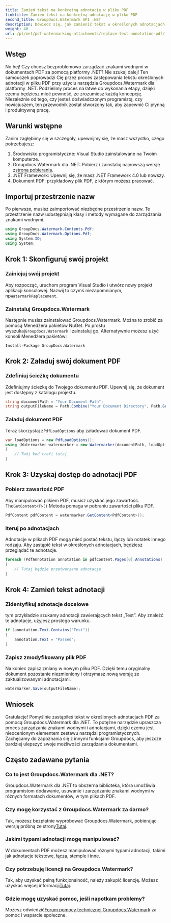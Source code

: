 ```yaml
---
title: Zamień tekst na konkretną adnotację w pliku PDF
linktitle: Zamień tekst na konkretną adnotację w pliku PDF
second_title: GroupDocs.Watermark API .NET
description: Dowiedz się, jak zamienić tekst w określonych adnotacjach PDF za pomocą Groupdocs.Watermark dla .NET, korzystając z tego wszechstronnego samouczka krok po kroku.
weight: 40
url: /pl/net/pdf-watermarking-attachments/replace-text-annotation-pdf/
---
```

## Wstęp
No hej! Czy chcesz bezproblemowo zarządzać znakami wodnymi w dokumentach PDF za pomocą platformy .NET? Nie szukaj dalej! Ten samouczek poprowadzi Cię przez proces zastępowania tekstu określonych adnotacji w pliku PDF przy użyciu narzędzia Groupdocs.Watermark dla platformy .NET. Podzielimy proces na łatwe do wykonania etapy, dzięki czemu będziesz mieć pewność, że zrozumiesz każdą koncepcję. Niezależnie od tego, czy jesteś doświadczonym programistą, czy nowicjuszem, ten przewodnik został stworzony tak, aby zapewnić Ci płynną i produktywną pracę.
## Warunki wstępne
Zanim zagłębimy się w szczegóły, upewnijmy się, że masz wszystko, czego potrzebujesz:
1. Środowisko programistyczne: Visual Studio zainstalowane na Twoim komputerze.
2.  Groupdocs.Watermark dla .NET: Pobierz i zainstaluj najnowszą wersję z[strona pobierania](https://releases.groupdocs.com/Watermark/net/).
3. .NET Framework: Upewnij się, że masz .NET Framework 4.0 lub nowszy.
4. Dokument PDF: przykładowy plik PDF, z którym możesz pracować.
## Importuj przestrzenie nazw
Po pierwsze, musisz zaimportować niezbędne przestrzenie nazw. Te przestrzenie nazw udostępniają klasy i metody wymagane do zarządzania znakami wodnymi.
```csharp
using GroupDocs.Watermark.Contents.Pdf;
using GroupDocs.Watermark.Options.Pdf;
using System.IO;
using System;
```
## Krok 1: Skonfiguruj swój projekt
### Zainicjuj swój projekt
Aby rozpocząć, uruchom program Visual Studio i utwórz nowy projekt aplikacji konsolowej. Nazwij to czymś niezapomnianym, np`WatermarkReplacement`.
### Zainstaluj Groupdocs.Watermark
 Następnie musisz zainstalować Groupdocs.Watermark. Można to zrobić za pomocą Menedżera pakietów NuGet. Po prostu wyszukaj`Groupdocs.Watermark` i zainstaluj go. Alternatywnie możesz użyć konsoli Menedżera pakietów:
```shell
Install-Package GroupDocs.Watermark
```
## Krok 2: Załaduj swój dokument PDF
### Zdefiniuj ścieżkę dokumentu
Zdefiniujmy ścieżkę do Twojego dokumentu PDF. Upewnij się, że dokument jest dostępny z katalogu projektu.
```csharp
string documentPath = "Your Document Path";
string outputFileName = Path.Combine("Your Document Directory", Path.GetFileName(documentPath));
```
### Załaduj dokument PDF
 Teraz skorzystaj z`PdfLoadOptions` aby załadować dokument PDF.
```csharp
var loadOptions = new PdfLoadOptions();
using (Watermarker watermarker = new Watermarker(documentPath, loadOptions))
{
    // Twój kod trafi tutaj
}
```
## Krok 3: Uzyskaj dostęp do adnotacji PDF
### Pobierz zawartość PDF
 Aby manipulować plikiem PDF, musisz uzyskać jego zawartość. The`GetContent<T>()` Metoda pomaga w pobraniu zawartości pliku PDF.
```csharp
PdfContent pdfContent = watermarker.GetContent<PdfContent>();
```
### Iteruj po adnotacjach
Adnotacje w plikach PDF mogą mieć postać tekstu, łączy lub notatek innego rodzaju. Aby zastąpić tekst w określonych adnotacjach, będziesz przeglądać te adnotacje.
```csharp
foreach (PdfAnnotation annotation in pdfContent.Pages[0].Annotations)
{
    // Tutaj będzie przetwarzane adnotacje
}
```
## Krok 4: Zamień tekst adnotacji
### Zidentyfikuj adnotacje docelowe
tym przykładzie szukamy adnotacji zawierających tekst „Test”. Aby znaleźć te adnotacje, użyjesz prostego warunku.
```csharp
if (annotation.Text.Contains("Test"))
{
    annotation.Text = "Passed";
}
```
### Zapisz zmodyfikowany plik PDF
Na koniec zapisz zmiany w nowym pliku PDF. Dzięki temu oryginalny dokument pozostanie niezmieniony i otrzymasz nową wersję ze zaktualizowanymi adnotacjami.
```csharp
watermarker.Save(outputFileName);
```

## Wniosek
Gratulacje! Pomyślnie zastąpiłeś tekst w określonych adnotacjach PDF za pomocą Groupdocs.Watermark dla .NET. To potężne narzędzie upraszcza proces zarządzania znakami wodnymi i adnotacjami, dzięki czemu jest nieocenionym elementem zestawu narzędzi programistycznych. Zachęcamy do zapoznania się z innymi funkcjami Groupdocs, aby jeszcze bardziej ulepszyć swoje możliwości zarządzania dokumentami.
## Często zadawane pytania
### Co to jest Groupdocs.Watermark dla .NET?
Groupdocs.Watermark dla .NET to obszerna biblioteka, która umożliwia programistom dodawanie, usuwanie i zarządzanie znakami wodnymi w różnych formatach dokumentów, w tym plikach PDF.
### Czy mogę korzystać z Groupdocs.Watermark za darmo?
 Tak, możesz bezpłatnie wypróbować Groupdocs.Watermark, pobierając wersję próbną ze strony[Tutaj](https://releases.groupdocs.com/).
### Jakimi typami adnotacji mogę manipulować?
W dokumentach PDF możesz manipulować różnymi typami adnotacji, takimi jak adnotacje tekstowe, łącza, stemple i inne.
### Czy potrzebuję licencji na Groupdocs.Watermark?
 Tak, aby uzyskać pełną funkcjonalność, należy zakupić licencję. Możesz uzyskać więcej informacji[Tutaj](https://purchase.groupdocs.com/buy).
### Gdzie mogę uzyskać pomoc, jeśli napotkam problemy?
 Możesz odwiedzić[Forum pomocy technicznej Groupdocs.Watermark](https://forum.groupdocs.com/c/watermark/19) za pomoc i wsparcie społeczne.